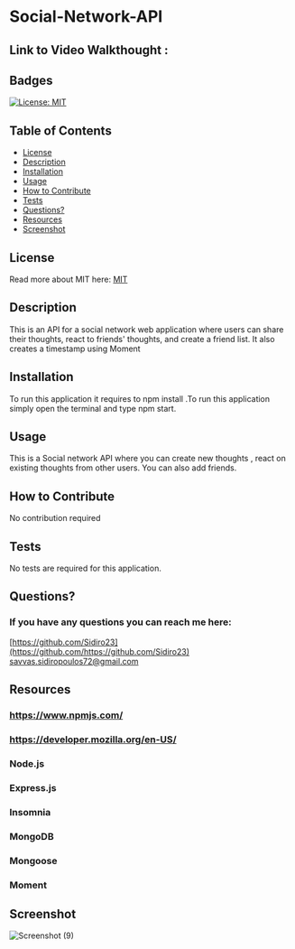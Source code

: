 # Social-Network-API


 ## Link to Video Walkthought :
 



  ## Badges
  [![License: MIT](https://img.shields.io/badge/License-MIT-yellow.svg)](https://opensource.org/licenses/MIT)
  ## Table of Contents
  * [License](#license)
  * [Description](#description)
  * [Installation](#installation)
  * [Usage](#usage)
  * [How to Contribute](#how-to-contribute)
  * [Tests](#tests)
  * [Questions?](#questions)
  * [Resources](#resources)
  * [Screenshot](#screenshot)
  ## License
  Read more about MIT here:
  [MIT](https://opensource.org/licenses/MIT)
  ## Description
  This is an API for a social network web application where users can share their thoughts, react to friends' thoughts, and create a friend list. It also creates a        timestamp using Moment
  ## Installation
  To run this application it requires to npm install .To run this application simply open the terminal and type npm start.
  ## Usage
  This is a Social network API where you can create new thoughts , react on existing thoughts from other users. You can also add friends.
  ## How to Contribute
  No contribution required
  ## Tests
  No tests are required for this application.
  ## Questions?
  ### If you have any questions you can reach me here: 
  [https://github.com/Sidiro23](https://github.com/https://github.com/Sidiro23)  
  savvas.sidiropoulos72@gmail.com
  ## Resources
  ### https://www.npmjs.com/
  ### https://developer.mozilla.org/en-US/
  ### Node.js
  ### Express.js
  ### Insomnia
  ### MongoDB
  ### Mongoose
  ### Moment
  
  ## Screenshot
![Screenshot (9)](https://user-images.githubusercontent.com/106550353/186300972-ce3e5c7f-cc0c-45bc-a0bd-45bc4136c8e9.png)
